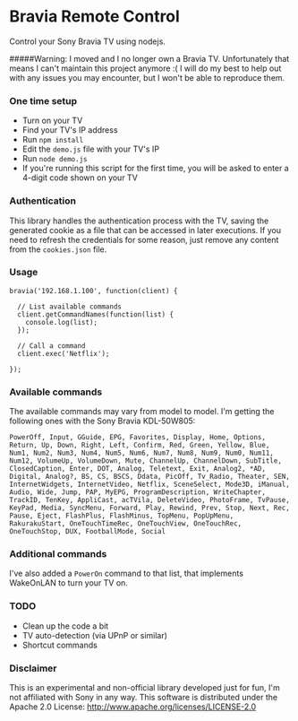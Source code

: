 Bravia Remote Control
============

Control your Sony Bravia TV using nodejs.

#####Warning: I moved and I no longer own a Bravia TV. Unfortunately that means I can't maintain this project anymore :( I will do my best to help out with any issues you may encounter, but I won't be able to reproduce them.

### One time setup
* Turn on your TV 
* Find your TV's IP address
* Run `npm install`
* Edit the `demo.js` file with your TV's IP 
* Run `node demo.js` 
* If you're running this script for the first time, you will be asked to enter a 4-digit code shown on your TV


### Authentication
This library handles the authentication process with the TV, saving the generated cookie as a file that can be accessed in later executions. If you need to refresh the credentials for some reason, just remove any content from the `cookies.json` file.


### Usage
```
bravia('192.168.1.100', function(client) {

  // List available commands
  client.getCommandNames(function(list) {
    console.log(list);
  });

  // Call a command
  client.exec('Netflix');

});

```


### Available commands
The available commands may vary from model to model. I'm getting the following ones with the Sony Bravia KDL-50W805:

```PowerOff, Input, GGuide, EPG, Favorites, Display, Home, Options, Return, Up, Down, Right, Left, Confirm, Red, Green, Yellow, Blue, Num1, Num2, Num3, Num4, Num5, Num6, Num7, Num8, Num9, Num0, Num11, Num12, VolumeUp, VolumeDown, Mute, ChannelUp, ChannelDown, SubTitle, ClosedCaption, Enter, DOT, Analog, Teletext, Exit, Analog2, *AD, Digital, Analog?, BS, CS, BSCS, Ddata, PicOff, Tv_Radio, Theater, SEN, InternetWidgets, InternetVideo, Netflix, SceneSelect, Mode3D, iManual, Audio, Wide, Jump, PAP, MyEPG, ProgramDescription, WriteChapter, TrackID, TenKey, AppliCast, acTVila, DeleteVideo, PhotoFrame, TvPause, KeyPad, Media, SyncMenu, Forward, Play, Rewind, Prev, Stop, Next, Rec, Pause, Eject, FlashPlus, FlashMinus, TopMenu, PopUpMenu, RakurakuStart, OneTouchTimeRec, OneTouchView, OneTouchRec, OneTouchStop, DUX, FootballMode, Social```

### Additional commands
I've also added a `PowerOn` command to that list, that implements WakeOnLAN to turn your TV on.

### TODO
* Clean up the code a bit 
* TV auto-detection (via UPnP or similar)
* Shortcut commands


### Disclaimer
This is an experimental and non-official library developed just for fun, I'm not affiliated with Sony in any way. This software is distributed under the Apache 2.0 License: http://www.apache.org/licenses/LICENSE-2.0
